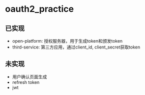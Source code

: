# oauth2_practice

## 已实现
* open-platform: 授权服务器，用于生成token和颁发token
* third-service: 第三方应用，通过client_id, client_secret获取token

## 未实现
* 用户确认页面生成
* refresh token
* jwt
